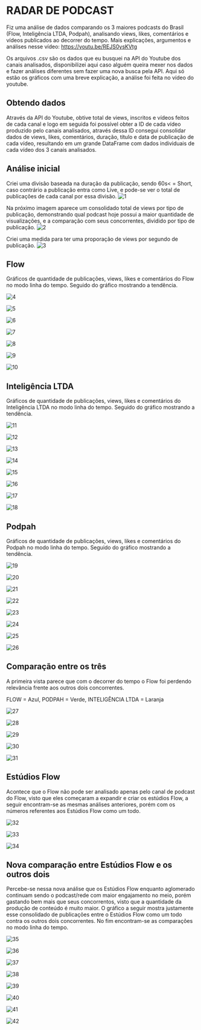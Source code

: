# RADAR DE PODCAST

Fiz uma análise de dados comparando os 3 maiores podcasts do Brasil (Flow, Inteligência LTDA, Podpah), analisando views, likes, comentários e vídeos publicados ao decorrer do tempo. Mais explicações, argumentos e análises nesse vídeo: https://youtu.be/REJS0ysKVtg

Os arquivos .csv são os dados que eu busquei na API do Youtube dos canais analisados, disponibilizei aqui caso alguém queira mexer nos dados e fazer análises diferentes sem fazer uma nova busca pela API. Aqui só estão os gráficos com uma breve explicação, a análise foi feita no vídeo do youtube.

## Obtendo dados

Através da API do Youtube, obtive total de views, inscritos e vídeos feitos de cada canal e logo em seguida foi possível obter a ID de cada vídeo produzido pelo canais analisados, através dessa ID consegui consolidar dados de views, likes, comentários, duração, título e data de publicação de cada vídeo, resultando em um grande DataFrame com dados individuais de cada vídeo dos 3 canais analisados.

## Análise inicial
Criei uma divisão baseada na duração da publicação, sendo 60s< = Short, caso contrário a publicação entra como Live, e pode-se ver o total de publicações de cada canal por essa divisão.
![1](https://i.imgur.com/eOpOfI4.png)

Na próximo imagem aparece um consolidado total de views por tipo de publicação, demonstrando qual podcast hoje possui a maior quantidade de visualizações, e a comparação com seus concorrentes, dividido por tipo de publicação.
![2](https://i.imgur.com/15bZeN0.png)

Criei uma medida para ter uma proporação de views por segundo de publicação.
![3](https://i.imgur.com/mNHaxjz.png)

## Flow
Gráficos de quantidade de publicações, views, likes e comentários do Flow no modo linha do tempo. Seguido do gráfico mostrando a tendência.

![4](https://i.imgur.com/l3EteIQ.png)

![5](https://i.imgur.com/vSpQ7dm.png)

![6](https://i.imgur.com/YqAGjcZ.png)

![7](https://i.imgur.com/ja3n0ui.png)

![8](https://i.imgur.com/HUnWrrq.png)

![9](https://i.imgur.com/LCVRHt2.png)

![10](https://i.imgur.com/ryRiLIq.png)

## Inteligência LTDA

Gráficos de quantidade de publicações, views, likes e comentários do Inteligência LTDA no modo linha do tempo. Seguido do gráfico mostrando a tendência.

![11](https://i.imgur.com/iyNFJxM.png)

![12](https://i.imgur.com/ToeDeE6.png)

![13](https://i.imgur.com/jL5TpBp.png)

![14](https://i.imgur.com/uMSLryX.png)

![15](https://i.imgur.com/g7AdrsV.png)

![16](https://i.imgur.com/RMZ82XN.png)

![17](https://i.imgur.com/sKO6mgb.png)

![18](https://i.imgur.com/C4nL32u.png)

## Podpah

Gráficos de quantidade de publicações, views, likes e comentários do Podpah no modo linha do tempo. Seguido do gráfico mostrando a tendência.

![19](https://i.imgur.com/4lOOM8x.png)

![20](https://i.imgur.com/xxnyzf8.png)

![21](https://i.imgur.com/M6eavs6.png)

![22](https://i.imgur.com/hRmGy6f.png)

![23](https://i.imgur.com/cfhcqJY.png)

![24](https://i.imgur.com/R3vEXZJ.png)

![25](https://i.imgur.com/vA8tUxm.png)

![26](https://i.imgur.com/KEv2GaU.png)

## Comparação entre os três

A primeira vista parece que com o decorrer do tempo o Flow foi perdendo relevância frente aos outros dois concorrentes.

FLOW = Azul, PODPAH = Verde, INTELIGÊNCIA LTDA = Laranja

![27](https://i.imgur.com/dntLt0q.png)

![28](https://i.imgur.com/798hAmZ.png)

![29](https://i.imgur.com/M6pweHU.png)

![30](https://i.imgur.com/c2GIxNL.png)

![31](https://i.imgur.com/FM3AIZP.png)

## Estúdios Flow

Acontece que o Flow não pode ser analisado apenas pelo canal de podcast do Flow, visto que eles começaram a expandir e criar os estúdios Flow, a seguir encontram-se as mesmas análises anteriores, porém com os números referentes aos Estúdios Flow como um todo.

![32](https://i.imgur.com/ROORZvv.png)

![33](https://i.imgur.com/YsPfGiF.png)

![34](https://i.imgur.com/fVyU8Wm.png)

## Nova comparação entre Estúdios Flow e os outros dois

Percebe-se nessa nova análise que os Estúdios Flow enquanto aglomerado continuam sendo o podcast/rede com maior engajamento no meio, porém gastando bem mais que seus concorrentos, visto que a quantidade da produção de conteúdo é muito maior. O gráfico a seguir mostra justamente esse consolidado de publicações entre o Estúdios Flow como um todo contra os outros dois concorrentes. No fim encontram-se as comparações no modo linha do tempo.

![35](https://i.imgur.com/vkHTzhp.png)

![36](https://i.imgur.com/yUGIqQ1.png)

![37](https://i.imgur.com/05zErim.png)

![38](https://i.imgur.com/EfIHIJE.png)

![39](https://i.imgur.com/Ztx4JQ2.png)

![40](https://i.imgur.com/gZF8lah.png)

![41](https://i.imgur.com/ugq9hk5.png)

![42](https://i.imgur.com/Izy2Pa6.png)
